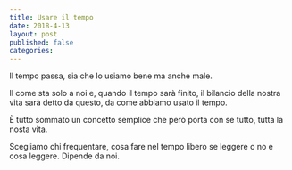 ```yaml
---
title: Usare il tempo
date: 2018-4-13
layout: post
published: false
categories: 
---
```

Il tempo passa, sia che lo usiamo bene ma anche male.

Il come sta solo a noi e, quando il tempo sarà finito, il bilancio della nostra vita sarà detto da questo, da come abbiamo usato il tempo.

È tutto sommato un concetto semplice che però porta con se tutto, tutta la nosta vita.

Scegliamo chi frequentare, cosa fare nel tempo libero se leggere o no e cosa leggere. Dipende da noi.